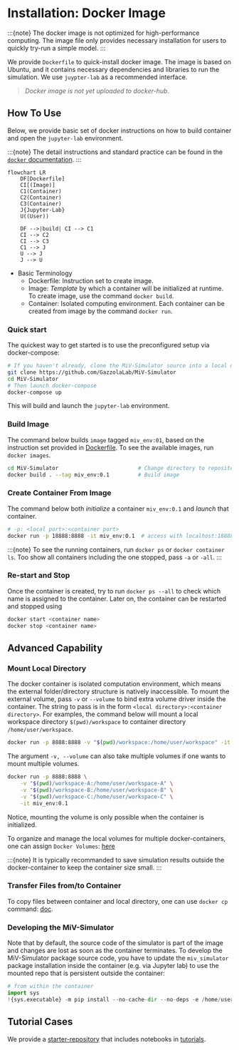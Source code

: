 # Installation: Docker Image

:::{note}
The docker image is not optimized for high-performance computing. The image file only provides necessary installation for users to quickly try-run a simple model.
:::

We provide `Dockerfile` to quick-install docker image. The image is based on Ubuntu, and it contains necessary dependencies and libraries to run the simulation. We use `juypter-lab` as a recommended interface.

> _Docker image is not yet uploaded to docker-hub._

## How To Use

Below, we provide basic set of docker instructions on how to build container and open the `jupyter-lab` environment.

:::{note}
The detail instructions and standard practice can be found in the [`docker` documentation][url-docker-docs].
:::

```{mermaid}
flowchart LR
    DF[Dockerfile]
    CI[(Image)]
    C1(Container)
    C2(Container)
    C3(Container)
    J{Jupyter-Lab}
    U((User))

    DF -->|build| CI --> C1
    CI --> C2
    CI --> C3
    C1 --> J
    U --> J
    J --> U
```
- Basic Terminology
  - Dockerfile: Instruction set to create image.
  - Image: _Template_ by which a container will be initialized at runtime.  To create image, use the command `docker build`.
  - Container: Isolated computing environment. Each container can be created from image by the command `docker run`.


### Quick start

The quickest way to get started is to use the preconfigured setup via docker-compose:

```bash
# If you haven't already, clone the MiV-Simulator source into a local directory
git clone https://github.com/GazzolaLab/MiV-Simulator  
cd MiV-Simulator
# Then launch docker-compose
docker-compose up
```

This will build and launch the `jupyter-lab` environment.

### Build Image

The command below builds `image` tagged `miv_env:01`, based on the instruction set provided in [Dockerfile][url-mivsim-dockerfile]. To see the available images, run `docker images`.

```bash
cd MiV-Simulator                         # Change directory to repository
docker build . --tag miv_env:0.1         # Build image
```

### Create Container From Image

The command below both _initialize_ a container `miv_env:0.1` and _launch_ that container.

```bash
# -p: <local port>:<container port>
docker run -p 18888:8888 -it miv_env:0.1  # access with localhost:18888
```

:::{note}
To see the running containers, run `docker ps` or `docker container ls`. Too show all containers including the one stopped, pass `-a` or `-all`.
:::

### Re-start and Stop

Once the container is created, try to run `docker ps --all` to check which name is assigned to the container.
Later on, the container can be restarted and stopped using

```bash
docker start <container name>
docker stop <container name>
```

## Advanced Capability

### Mount Local Directory

The docker container is isolated computation environment, which means the external folder/directory structure is natively inaccessible.
To mount the external volume, pass `-v` or `--volume` to bind extra volume driver inside the container.
The string to pass is in the form `<local directory>:<container directory>`.
For examples, the command below will mount a local workspace directory `$(pwd)/workspace` to container directory `/home/user/workspace`.

```bash
docker run -p 8888:8888 -v "$(pwd)/workspace:/home/user/workspace" -it miv_env:0.1
```

The argument `-v, --volume` can also take multiple volumes if one wants to mount multiple volumes.

```bash
docker run -p 8888:8888 \
    -v "$(pwd)/workspace-A:/home/user/workspace-A" \
    -v "$(pwd)/workspace-B:/home/user/workspace-B" \
    -v "$(pwd)/workspace-C:/home/user/workspace-C" \
    -it miv_env:0.1
```

Notice, mounting the volume is only possible when the container is initialized.

To organize and manage the local volumes for multiple docker-containers, one can assign `Docker Volumes`: [here][url-docker-docs-volume]

:::{note}
It is typically recommanded to save simulation results outside the docker-container to keep the container size small.
:::

### Transfer Files from/to Container

To copy files between container and local directory, one can use `docker cp` command: [doc][url-docker-docs-copy].

### Developing the MiV-Simulator

Note that by default, the source code of the simulator is part of the image and changes are lost as soon as the container terminates. To develop the MiV-Simulator package source code, you have to update the `miv_simulator` package installation inside the container (e.g. via Jupyter lab) to use the mounted repo that is persistent outside the container:

```python
# from within the container
import sys
!{sys.executable} -m pip install --no-cache-dir --no-deps -e /home/user/MiV-Simulator  # location of repo mount point
```

## Tutorial Cases

We provide a [starter-repository][url-repo-cases] that includes notebooks in [tutorials][url-tutorial].


<!-- Links -->

[url-tutorial]: https://miv-simulator.readthedocs.io/en/latest/tutorial/index.html
[url-docker-docs]: https://docs.docker.com/get-started://docs.docker.com/get-started/
[url-docker-docs-volume]: https://docs.docker.com/storage/volumes/#create-and-manage-volumes
[url-docker-docs-copy]: https://docs.docker.com/engine/reference/commandline/cp/

[url-repo-cases]: https://github.com/GazzolaLab/MiV-Simulator-Cases
[url-mivsim-dockerfile]: https://github.com/GazzolaLab/MiV-Simulator/blob/main/Dockerfile
